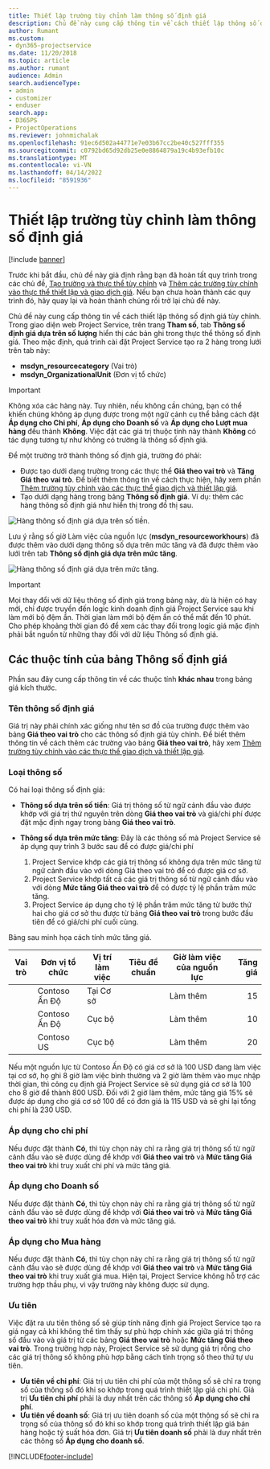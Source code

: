 ```yaml
---
title: Thiết lập trường tùy chỉnh làm thông số định giá
description: Chủ đề này cung cấp thông tin về cách thiết lập thông số định giá tùy chỉnh.
author: Rumant
ms.custom:
- dyn365-projectservice
ms.date: 11/20/2018
ms.topic: article
ms.author: rumant
audience: Admin
search.audienceType:
- admin
- customizer
- enduser
search.app:
- D365PS
- ProjectOperations
ms.reviewer: johnmichalak
ms.openlocfilehash: 91ec6d502a44771e7e03b67cc2be40c527fff355
ms.sourcegitcommit: c0792bd65d92db25e0e8864879a19c4b93efb10c
ms.translationtype: MT
ms.contentlocale: vi-VN
ms.lasthandoff: 04/14/2022
ms.locfileid: "8591936"
---
```

# <a name="setting-up-custom-fields-as-pricing-dimensions"></a>Thiết lập trường tùy chỉnh làm thông số định giá 

[!include [banner](../includes/psa-now-project-operations.md)]

Trước khi bắt đầu, chủ đề này giả định rằng bạn đã hoàn tất quy trình trong các chủ đề, [Tạo trường và thực thể tùy chỉnh](create-custom-fields-entities.md) và [Thêm các trường tùy chỉnh vào thực thể thiết lập và giao dịch giá](field-references.md). Nếu bạn chưa hoàn thành các quy trình đó, hãy quay lại và hoàn thành chúng rồi trở lại chủ đề này. 

Chủ đề này cung cấp thông tin về cách thiết lập thông số định giá tùy chỉnh. Trong giao diện web Project Service, trên trang **Tham số**, tab **Thông số định giá dựa trên số lượng** hiển thị các bản ghi trong thực thể thông số định giá. Theo mặc định, quá trình cài đặt Project Service tạo ra 2 hàng trong lưới trên tab này:

- **msdyn_resourcecategory** (Vai trò)
- **msdyn_OrganizationalUnit** (Đơn vị tổ chức)

> [!IMPORTANT]
> Không xóa các hàng này. Tuy nhiên, nếu không cần chúng, bạn có thể khiến chúng không áp dụng được trong một ngữ cảnh cụ thể bằng cách đặt **Áp dụng cho Chi phí**, **Áp dụng cho Doanh số** và **Áp dụng cho Lượt mua hàng** đều thành **Không**. Việc đặt các giá trị thuộc tính này thành **Không** có tác dụng tương tự như không có trường là thông số định giá.

Để một trường trở thành thông số định giá, trường đó phải:

- Được tạo dưới dạng trường trong các thực thể **Giá theo vai trò** và **Tăng Giá theo vai trò**. Để biết thêm thông tin về cách thực hiện, hãy xem phần [Thêm trường tùy chỉnh vào các thực thể giao dịch và thiết lập giá](field-references.md).
- Tạo dưới dạng hàng trong bảng **Thông số định giá**. Ví dụ: thêm các hàng thông số định giá như hiển thị trong đồ thị sau. 

![Hàng thông số định giá dựa trên số tiền.](media/Amt-based-PD.png)

Lưu ý rằng số giờ Làm việc của nguồn lực (**msdyn_resourceworkhours**) đã được thêm vào dưới dạng thông số dựa trên mức tăng và đã được thêm vào lưới trên tab **Thông số định giá dựa trên mức tăng**.

![Hàng thông số định giá dựa trên mức tăng.](media/Markup-based-PD.png)

> [!IMPORTANT]
> Mọi thay đổi với dữ liệu thông số định giá trong bảng này, dù là hiện có hay mới, chỉ được truyền đến logic kinh doanh định giá Project Service sau khi làm mới bộ đệm ẩn. Thời gian làm mới bộ đệm ẩn có thể mất đến 10 phút. Cho phép khoảng thời gian đó để xem các thay đổi trong logic giá mặc định phải bắt nguồn từ những thay đổi với dữ liệu Thông số định giá.


## <a name="attributes-of-the-pricing-dimensions-table"></a>Các thuộc tính của bảng Thông số định giá
Phần sau đây cung cấp thông tin về các thuộc tính **khác nhau** trong bảng giá kích thước.

### <a name="pricing-dimension-name"></a>Tên thông số định giá
Giá trị này phải chính xác giống như tên sơ đồ của trường được thêm vào bảng **Giá theo vai trò** cho các thông số định giá tùy chỉnh. Để biết thêm thông tin về cách thêm các trường vào bảng **Giá theo vai trò**, hãy xem [Thêm trường tùy chỉnh vào các thực thể giao dịch và thiết lập giá](field-references.md).

### <a name="type-of-dimension"></a>Loại thông số
Có hai loại thông số định giá:
  
  - **Thông số dựa trên số tiền**: Giá trị thông số từ ngữ cảnh đầu vào được khớp với giá trị thứ nguyên trên dòng **Giá theo vai trò** và giá/chi phí được đặt mặc định ngay trong bảng **Giá theo vai trò**.
  - **Thông số dựa trên mức tăng**: Đây là các thông số mà Project Service sẽ áp dụng quy trình 3 bước sau để có được giá/chi phí
 
    1. Project Service khớp các giá trị thông số không dựa trên mức tăng từ ngữ cảnh đầu vào với dòng Giá theo vai trò để có được giá cơ sở.
    2. Project Service khớp tất cả các giá trị thông số từ ngữ cảnh đầu vào với dòng **Mức tăng Giá theo vai trò** để có được tỷ lệ phần trăm mức tăng.
    3. Project Service áp dụng cho tỷ lệ phần trăm mức tăng từ bước thứ hai cho giá cơ sở thu được từ bảng **Giá theo vai trò** trong bước đầu tiên để có giá/chi phí cuối cùng.
   
   Bảng sau minh họa cách tính mức tăng giá.
  
| Vai trò        | Đơn vị tổ chức    |Vị trí làm việc      |Tiêu đề chuẩn      |Giờ làm việc của nguồn lực      |  Tăng giá|
| ------------|-------------|-------------------|--------------------|-------------------------|--------:|
|             | Contoso Ấn Độ|Tại Cơ sở            |                    |Làm thêm                 |15     |
|             | Contoso Ấn Độ|Cục bộ             |                    |Làm thêm                 |10     |
|             | Contoso US   |Cục bộ             |                    |Làm thêm                 |20     |


Nếu một nguồn lực từ Contoso Ấn Độ có giá cơ sở là 100 USD đang làm việc tại cơ sở, họ ghi 8 giờ làm việc bình thường và 2 giờ làm thêm vào mục nhập thời gian, thì công cụ định giá Project Service sẽ sử dụng giá cơ sở là 100 cho 8 giờ để thành 800 USD. Đối với 2 giờ làm thêm, mức tăng giá 15% sẽ được áp dụng cho giá cơ sở 100 để có đơn giá là 115 USD và sẽ ghi lại tổng chi phí là 230 USD.

### <a name="applicable-to-cost"></a>Áp dụng cho chi phí 
Nếu được đặt thành **Có**, thì tùy chọn này chỉ ra rằng giá trị thông số từ ngữ cảnh đầu vào sẽ được dùng để khớp với **Giá theo vai trò** và **Mức tăng Giá theo vai trò** khi truy xuất chi phí và mức tăng giá.

### <a name="applicable-to-sales"></a>Áp dụng cho Doanh số
Nếu được đặt thành **Có**, thì tùy chọn này chỉ ra rằng giá trị thông số từ ngữ cảnh đầu vào sẽ được dùng để khớp với **Giá theo vai trò** và **Mức tăng Giá theo vai trò** khi truy xuất hóa đơn và mức tăng giá.

### <a name="applicable-to-purchase"></a>Áp dụng cho Mua hàng
Nếu được đặt thành **Có**, thì tùy chọn này chỉ ra rằng giá trị thông số từ ngữ cảnh đầu vào sẽ được dùng để khớp với **Giá theo vai trò** và **Mức tăng Giá theo vai trò** khi truy xuất giá mua. Hiện tại, Project Service không hỗ trợ các trường hợp thầu phụ, vì vậy trường này không được sử dụng. 

### <a name="priority"></a>Ưu tiên
Việc đặt ra ưu tiên thông số sẽ giúp tính năng định giá Project Service tạo ra giá ngay cả khi không thể tìm thấy sự phù hợp chính xác giữa giá trị thông số đầu vào và giá trị từ các bảng **Giá theo vai trò** hoặc **Mức tăng Giá theo vai trò**. Trong trường hợp này, Project Service sẽ sử dụng giá trị rỗng cho các giá trị thông số không phù hợp bằng cách tính trọng số theo thứ tự ưu tiên.

- **Ưu tiên về chi phí**: Giá trị ưu tiên chi phí của một thông số sẽ chỉ ra trọng số của thông số đó khi so khớp trong quá trình thiết lập giá chi phí. Giá trị **Ưu tiên chi phí** phải là duy nhất trên các thông số **Áp dụng cho chi phí**.
- **Ưu tiên về doanh số**: Giá trị ưu tiên doanh số của một thông số sẽ chỉ ra trọng số của thông số đó khi so khớp trong quá trình thiết lập giá bán hàng hoặc tỷ suất hóa đơn. Giá trị **Ưu tiên doanh số** phải là duy nhất trên các thông số **Áp dụng cho doanh số**.


[!INCLUDE[footer-include](../includes/footer-banner.md)]
